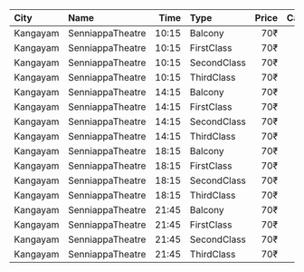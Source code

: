 | City     | Name             |  Time | Type        | Price | Capacity | Booked |
| :------- | :--------------- | ----: | :---------- | ----: | -------: | -----: |
| Kangayam | SenniappaTheatre | 10:15 | Balcony     |   70₹ |       35 |      0 |
| Kangayam | SenniappaTheatre | 10:15 | FirstClass  |   70₹ |      132 |      0 |
| Kangayam | SenniappaTheatre | 10:15 | SecondClass |   70₹ |      208 |      8 |
| Kangayam | SenniappaTheatre | 10:15 | ThirdClass  |   70₹ |      109 |      0 |
| Kangayam | SenniappaTheatre | 14:15 | Balcony     |   70₹ |       35 |      0 |
| Kangayam | SenniappaTheatre | 14:15 | FirstClass  |   70₹ |      132 |      0 |
| Kangayam | SenniappaTheatre | 14:15 | SecondClass |   70₹ |      208 |      8 |
| Kangayam | SenniappaTheatre | 14:15 | ThirdClass  |   70₹ |      109 |      0 |
| Kangayam | SenniappaTheatre | 18:15 | Balcony     |   70₹ |       35 |      0 |
| Kangayam | SenniappaTheatre | 18:15 | FirstClass  |   70₹ |      132 |      0 |
| Kangayam | SenniappaTheatre | 18:15 | SecondClass |   70₹ |      208 |      8 |
| Kangayam | SenniappaTheatre | 18:15 | ThirdClass  |   70₹ |      109 |      0 |
| Kangayam | SenniappaTheatre | 21:45 | Balcony     |   70₹ |       35 |      0 |
| Kangayam | SenniappaTheatre | 21:45 | FirstClass  |   70₹ |      132 |      0 |
| Kangayam | SenniappaTheatre | 21:45 | SecondClass |   70₹ |      208 |      8 |
| Kangayam | SenniappaTheatre | 21:45 | ThirdClass  |   70₹ |      109 |      0 |